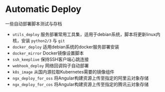 # Automatic Deploy

一些自动部署脚本测试与存档

- `utils_deploy` 服务部署常用工具集，适用于debian系统，脚本将更新linux内核，安装 `python2/3` 与 `git`
- `docker_deploy` 适用debian系统的docker服务部署安装
- `docker_mirror` Docker镜像设置脚本
- `ssh_keeplive` 保持SSH客户端心跳连接
- `webhook_deploy` 网络回调钩子自动部署
- `k8s_image` 从国内源拉取Kubernetes需要的镜像组件
- `ngx_deploy_for_oss` 将Angular构建资源上传至指定的阿里云对象存储
- `ngx_deploy_for_cos` 将Angular构建资源上传至指定的腾讯云对象存储
